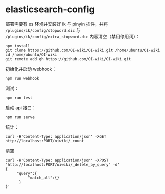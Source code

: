 # elasticsearch-config

部署需要有 es 环境并安装好 ik 与 pinyin 插件，并将 `/plugins/ik/config/stopword.dic` 与 `/plugins/ik/config/extra_stopword.dic` 内容清空（禁用停用词）：

```
npm install
git clone https://github.com/OI-wiki/OI-wiki.git /home/ubuntu/OI-wiki
cd /home/ubuntu/OI-wiki
git remote add gh https://github.com/OI-wiki/OI-wiki.git
```

初始化并启动 webhook：

```
npm run webhook
```

测试：

```
npm run test
```

启动 api 接口：

```
npm run serve
```

统计：

```
curl -H'Content-Type: application/json' -XGET http://localhost:PORT/oiwiki/_count
```

清空

```
curl -H'Content-Type: application/json' -XPOST "http://localhost:PORT/oiwiki/_delete_by_query" -d'
{
     "query":{
          "match_all":{}
      }
}'

```

